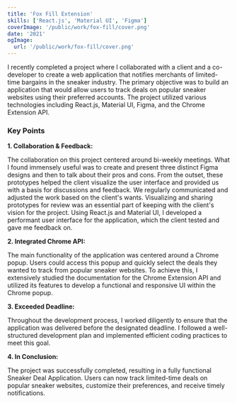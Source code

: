 ```yaml
---
title: 'Fox Fill Extension'
skills: ['React.js', 'Material UI', 'Figma']
coverImage: '/public/work/fox-fill/cover.png'
date: '2021'
ogImage:
  url: '/public/work/fox-fill/cover.png'
---
```


I recently completed a project where I collaborated with a client and a co-developer to create a web application that notifies merchants of limited-time bargains in the sneaker industry. The primary objective was to build an application that would allow users to track deals on popular sneaker websites using their preferred accounts. The project utilized various technologies including React.js, Material UI, Figma, and the Chrome Extension API.

### Key Points

**1. Collaboration & Feedback:**

The collaboration on this project centered around bi-weekly meetings. What I found immensely useful was to create and present three distinct Figma designs and then to talk about their pros and cons. From the outset, these prototypes helped the client visualize the user interface and provided us with a basis for discussions and feedback. We regularly communicated and adjusted the work based on the client's wants. Visualizing and sharing prototypes for review was an essential part of keeping with the client's vision for the project. Using React.js and Material UI, I developed a performant user interface for the application, which the client tested and gave me feedback on.

**2. Integrated Chrome API:**

The main functionality of the application was centered around a Chrome popup. Users could access this popup and quickly select the deals they wanted to track from popular sneaker websites.
To achieve this, I extensively studied the documentation for the Chrome Extension API and utilized its features to develop a functional and responsive UI within the Chrome popup.

**3. Exceeded Deadline:**

Throughout the development process, I worked diligently to ensure that the application was delivered before the designated deadline. I followed a well-structured development plan and implemented efficient coding practices to meet this goal.

**4. In Conclusion:**

The project was successfully completed, resulting in a fully functional Sneaker Deal Application. Users can now track limited-time deals on popular sneaker websites, customize their preferences, and receive timely notifications.
